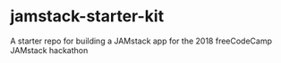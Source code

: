 # jamstack-starter-kit
A starter repo for building a JAMstack app for the 2018 freeCodeCamp JAMstack hackathon
